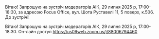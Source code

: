 ﻿Вітаю! Запрошую на зустріч модераторів АІК, 29 липня 2025 р, 17:00-18:30, за адресою Focus Office, вул. Шота Руставелі 11, 5 поверх, к.506. До зустрічі!


Вітаю! Запрошую на зустріч модераторів АІК, 29 липня 2025 р, 17:00-18:30. Он-лайн доступ https://us06web.zoom.us/j/88006794460


